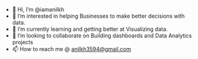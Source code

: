 - 👋 Hi, I’m @iamanilkh
- 👀 I’m interested in helping Businesses to make better decisions with data.
- 🌱 I’m currently learning and getting better at Visualizing data.
- 💞️ I’m looking to collaborate on Building dashboards and Data Analytics projects
- 📫 How to reach me @ anilkh3594@gmail.com
<!---
iamanilkh/iamanilkh is a ✨ special ✨ repository because its `README.md` (this file) appears on your GitHub profile.
You can click the Preview link to take a look at your changes.
--->

